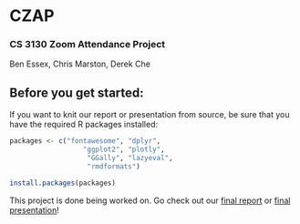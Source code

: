 # CZAP
### CS 3130 Zoom Attendance Project

Ben Essex, Chris Marston, Derek Che

## Before you get started:

If you want to knit our report or presentation from source, be sure that you have the required R packages installed:

```r
packages <- c("fontawesome", "dplyr",
                  "ggplot2", "plotly",
                   "GGally", "lazyeval",
                   "rmdformats")

install.packages(packages)
```

This project is done being worked on. Go check out our [final report](https://bessex.github.io/CZAP) or [final presentation](https://bessex.github.io/CZAP/Presentation.html)!

